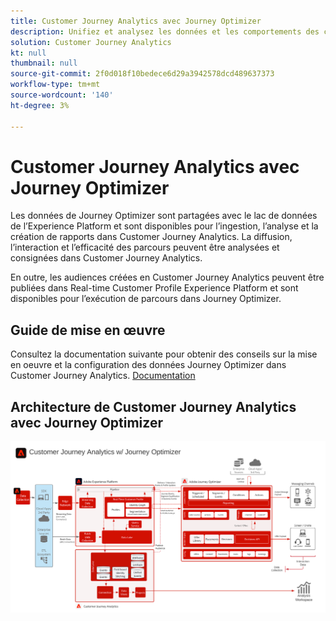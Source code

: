 ```yaml
---
title: Customer Journey Analytics avec Journey Optimizer
description: Unifiez et analysez les données et les comportements des clients sur l’ensemble du parcours client dans Customer Journey Analytics, y compris les données de diffusion et d’interaction de Journey Optimizer.
solution: Customer Journey Analytics
kt: null
thumbnail: null
source-git-commit: 2f0d018f10bedece6d29a3942578dcd489637373
workflow-type: tm+mt
source-wordcount: '140'
ht-degree: 3%

---
```


# Customer Journey Analytics avec Journey Optimizer

Les données de Journey Optimizer sont partagées avec le lac de données de l’Experience Platform et sont disponibles pour l’ingestion, l’analyse et la création de rapports dans Customer Journey Analytics. La diffusion, l’interaction et l’efficacité des parcours peuvent être analysées et consignées dans Customer Journey Analytics.

En outre, les audiences créées en Customer Journey Analytics peuvent être publiées dans Real-time Customer Profile Experience Platform et sont disponibles pour l’exécution de parcours dans Journey Optimizer.

## Guide de mise en œuvre

Consultez la documentation suivante pour obtenir des conseils sur la mise en oeuvre et la configuration des données Journey Optimizer dans Customer Journey Analytics. [Documentation](https://experienceleague.adobe.com/docs/journey-optimizer/using/reporting/reports/sharing-overview.html)

## Architecture de Customer Journey Analytics avec Journey Optimizer

![Diagramme d’architecture](assets/CJA_AJO.svg)
